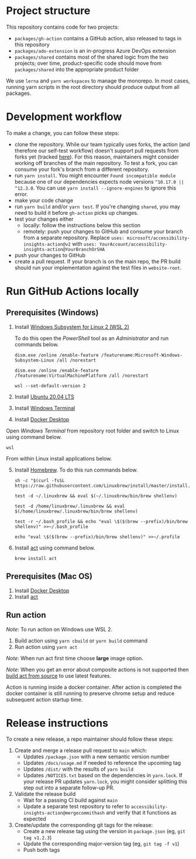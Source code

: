 <!--
Copyright (c) Microsoft Corporation. All rights reserved.
Licensed under the MIT License.
-->

# Project structure

This repository contains code for two projects:

-   `packages/gh-action` contains a GitHub action, also released to tags in this repository
-   `packages/ado-extension` is an in-progress Azure DevOps extension
-   `packages/shared` contains most of the shared logic from the two projects; over time, product-specific code should move from `packages/shared` into the appropriate product folder

We use `lerna` and `yarn workspaces` to manage the monorepo. In most cases, running yarn scripts in the root directory should produce output from all packages.

# Development workflow

To make a change, you can follow these steps:

-   clone the repository. While our team typically uses forks, the action (and therefore our self-test workflow) doesn't support pull requests from forks yet (tracked [here](https://github.com/microsoft/accessibility-insights-action/issues/629)). For this reason, maintainers might consider working off branches of the main repository. To test a fork, you can consume your fork's branch from a different repository.
-   run `yarn install`. You might encounter `Found incompatible module` because one of our dependencies expects node versions `^10.17.0 || ^12.3.0`. You can use `yarn install --ignore-engines` to ignore this error.
-   make your code change
-   run `yarn build` and/or `yarn test`. If you're changing `shared`, you may need to build it before `gh-action` picks up changes.
-   test your changes either
    -   locally: follow the instructions below this section
    -   remotely: push your changes to GitHub and consume your branch from a separate repository. Replace `uses: microsoft/accessibility-insights-action@v2` with `uses: YourAccount/accessibility-insights-action@YourBranchOrSHA`
-   push your changes to GitHub
-   create a pull request. If your branch is on the main repo, the PR build should run your implementation against the test files in `website-root`.

# Run GitHub Actions locally

## Prerequisites (Windows)

1. Install [Windows Subsystem for Linux 2 (WSL 2)](https://docs.microsoft.com/en-us/windows/wsl/compare-versions#whats-new-in-wsl-2)

    To do this open the _PowerShell_ tool as an _Administrator_ and run commands below.

    ```
    dism.exe /online /enable-feature /featurename:Microsoft-Windows-Subsystem-Linux /all /norestart

    dism.exe /online /enable-feature /featurename:VirtualMachinePlatform /all /norestart

    wsl --set-default-version 2
    ```

2. Install [Ubuntu 20.04 LTS](https://www.microsoft.com/en-us/p/ubuntu-2004-lts/9n6svws3rx71)
3. Install [Windows Terminal](https://www.microsoft.com/en-us/p/windows-terminal/9n0dx20hk701)

4. Install [Docker Desktop](https://www.docker.com/products/docker-desktop)

Open _Windows Terminal_ from repository root folder and switch to Linux using command below.

```
wsl
```

From within Linux install applications below.

5. Install [Homebrew](https://brew.sh/). To do this run commands below.

    ```
    sh -c "$(curl -fsSL https://raw.githubusercontent.com/Linuxbrew/install/master/install.sh)"
    ```

    ```
    test -d ~/.linuxbrew && eval $(~/.linuxbrew/bin/brew shellenv)

    test -d /home/linuxbrew/.linuxbrew && eval $(/home/linuxbrew/.linuxbrew/bin/brew shellenv)

    test -r ~/.bash_profile && echo "eval \$($(brew --prefix)/bin/brew shellenv)" >>~/.bash_profile

    echo "eval \$($(brew --prefix)/bin/brew shellenv)" >>~/.profile
    ```

6. Install [act](https://github.com/nektos/act) using command below.
    ```
    brew install act
    ```

## Prerequisites (Mac OS)

1. Install [Docker Desktop](https://www.docker.com/products/docker-desktop)
2. Install [act](https://github.com/nektos/act)

## Run action

_Note_: To run action on Windows use WSL 2.

1. Build action using `yarn cbuild` or `yarn build` command
2. Run action using `yarn act`

_Note_: When run act first time choose **large** image option.

_Note_: When you get an error about composite actions is not supported then [build act from source](https://github.com/nektos/act#building-from-source) to use latest features.

Action is running inside a docker container. After action is completed the docker container is still running to preserve chrome setup and reduce subsequent action startup time.

# Release instructions

To create a new release, a repo maintainer should follow these steps:

1. Create and merge a release pull request to `main` which:
    - Updates `/package.json` with a new semantic version number
    - Updates `/docs/usage.md` if needed to reference the upcoming tag
    - Updates `/dist/` with the results of `yarn build`
    - Updates `/NOTICES.txt` based on the dependencies in `yarn.lock`. If your release PR updates `yarn.lock`, you might consider splitting this step out into a separate follow-up PR.
2. Validate the release build
    - Wait for a passing CI build against `main`
    - Update a separate test repository to refer to `accessibility-insights-action@mergecommithash` and verify that it functions as expected
3. Create/update the corresponding git tags for the release:
    - Create a new release tag using the version in `package.json` (eg, `git tag v1.2.3`)
    - Update the corresponding major-version tag (eg, `git tag -f v1`)
    - Push both tags
